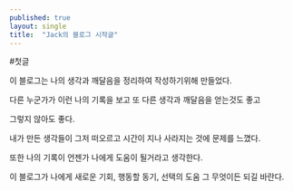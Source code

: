 ```yaml
---
published: true
layout: single
title:  "Jack의 블로그 시작글"
---
```

#첫글

이 블로그는 나의 생각과 깨달음을 정리하여 작성하기위해 만들었다.

다른 누군가가 이런 나의 기록을 보고 또 다른 생각과 깨달음을 얻는것도 좋고

그렇지 않아도 좋다.

내가 만든 생각들이 그저 떠오르고 시간이 지나 사라지는 것에 문제를 느꼈다.

또한 나의 기록이 언젠가 나에게 도움이 될거라고 생각한다.

이 블로그가 나에게 새로운 기회, 행동할 동기, 선택의 도움 그 무엇이든 되길 바란다.
